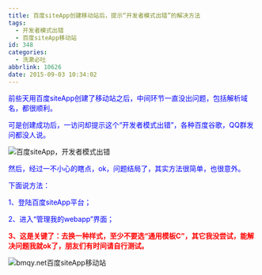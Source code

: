 ```yaml
---
title: 百度siteApp创建移动站后，提示“开发者模式出错”的解决方法
tags:
  - 开发者模式出错
  - 百度siteApp移动站
id: 348
categories:
  - 洗漱必吐
abbrlink: 10626
date: 2015-09-03 10:34:02
---
```


<span style="color: #0000ff;">前些天用百度siteApp创建了移动站之后，中间环节一直没出问题，包括解析域名，都很顺利。</span>

<span style="color: #0000ff;">可是创建成功后，一访问却提示这个“开发者模式出错”，各种百度谷歌，QQ群发问都没人说。</span>

![百度siteApp，开发者模式出错](http://ww3.sinaimg.cn/large/4eed32f2jw1evp1xpzjf5j20e00683z5.jpg)

<span style="color: #0000ff;">然后，经过一不小心的瞎点，ok，问题结局了，其实方法很简单，也很意外。</span>

<span style="color: #0000ff;">下面说方法：</span>

<span style="color: #0000ff;">1、登陆百度siteApp平台；</span>

<span style="color: #0000ff;">2、进入“管理我的webapp”界面；</span>

**<span style="color: #ff0000;">3、这是关键了：去换一种样式，至少不要选“通用模板C”，其它我没尝试，能解决问题我就ok了，朋友们有时间请自行测试。</span>**

![bmqy.net百度siteApp移动站](http://ww2.sinaimg.cn/large/4eed32f2jw1evp1xq8r6hj20g90k8diu.jpg)